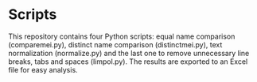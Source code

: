 # Scripts
This repository contains four Python scripts: equal name comparison (comparemei.py), distinct name comparison (distinctmei.py), text normalization (normalize.py) and the last one to remove unnecessary line breaks, tabs and spaces (limpol.py). The results are exported to an Excel file for easy analysis.



